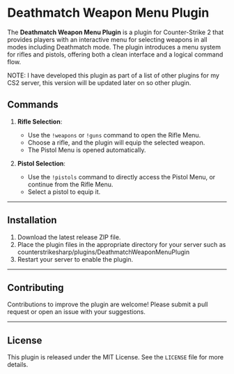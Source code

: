 # Deathmatch Weapon Menu Plugin

The **Deathmatch Weapon Menu Plugin** is a plugin for Counter-Strike 2 that provides players with an interactive menu for selecting weapons in all modes including Deathmatch mode. The plugin introduces a menu system for rifles and pistols, offering both a clean interface and a logical command flow.

NOTE: I have developed this plugin as part of a list of other plugins for my CS2 server, this version will be updated later on so other plugin.

## Commands

1. **Rifle Selection**:
   - Use the `!weapons` or `!guns` command to open the Rifle Menu.
   - Choose a rifle, and the plugin will equip the selected weapon.
   - The Pistol Menu is opened automatically.

2. **Pistol Selection**:
   - Use the `!pistols` command to directly access the Pistol Menu, or continue from the Rifle Menu.
   - Select a pistol to equip it.

---

## Installation

1. Download the latest release ZIP file.
2. Place the plugin files in the appropriate directory for your server such as counterstrikesharp/plugins/DeathmatchWeaponMenuPlugin
3. Restart your server to enable the plugin.

---

## Contributing

Contributions to improve the plugin are welcome! Please submit a pull request or open an issue with your suggestions.

---

## License

This plugin is released under the MIT License. See the `LICENSE` file for more details.
